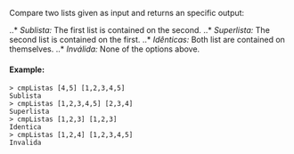Compare two lists given as input and returns an specific output:

..* *Sublista:* The first list is contained on the second.
..* *Superlista:* The second list is contained on the first.
..* *Idênticas:* Both list are contained on themselves.
..* *Inválida:* None of the options above.

#### Example:

```
> cmpListas [4,5] [1,2,3,4,5]
Sublista
> cmpListas [1,2,3,4,5] [2,3,4]
Superlista
> cmpListas [1,2,3] [1,2,3]
Identica
> cmpListas [1,2,4] [1,2,3,4,5]
Invalida

```